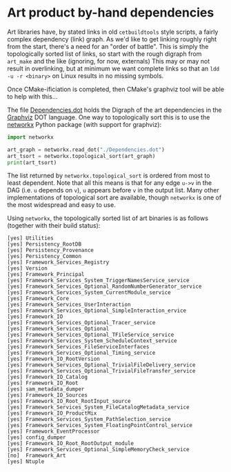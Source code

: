 Art product by-hand dependencies
================================
Art libraries have, by stated links in old `cetbuildtools` style scripts,
a fairly complex dependency (link) graph. As we'd like to get linking
roughly right from the start, there's a need for an "order of battle".
This is simply the topologically sorted list of links, so start with the
rough digraph from `art_make` and the like (ignoring, for now, externals)
This may or may not result in overlinking, but at minimum we want complete
links so that an `ldd -u -r <binary>` on Linux results in no missing symbols.

Once CMake-ificiation is completed, then CMake's graphviz tool will be
able to help with this...

The file [Dependencies.dot](Dependencies.dot) holds the Digraph of the
art dependencies in the [Graphviz](http://www.graphviz.org) DOT language.
One way to topologically sort this is to use the [networkx](https://networkx.github.io) Python package (with support for graphviz):

```python
import networkx

art_graph = networkx.read_dot("./Dependencies.dot")
art_tsort = networkx.topological_sort(art_graph)
print(art_tsort)
```

The list returned by `networkx.topological_sort` is ordered
from most to least dependent. Note that all this means is that for
any edge `u->v` in the DAG (i.e. `u` depends on `v`), `u` appears
before `v` in the output list. Many other implementations of topological
sort are available, though `networkx` is one of the most widespread and
easy to use.

Using `networkx`, the topologically sorted list of art binaries is
as follows (together with their build status):

```
[yes] Utilities
[yes] Persistency_RootDB
[yes] Persistency_Provenance
[yes] Persistency_Common
[yes] Framework_Services_Registry
[yes] Version
[yes] Framework_Principal
[yes] Framework_Services_System_TriggerNamesService_service
[yes] Framework_Services_Optional_RandomNumberGenerator_service
[yes] Framework_Services_System_CurrentModule_service
[yes] Framework_Core
[yes] Framework_Services_UserInteraction
[yes] Framework_Services_Optional_SimpleInteraction_ervice
[yes] Framework_IO
[yes] Framework_Services_Optional_Tracer_service
[yes] Framework_Services_Optional
[yes] Framework_Services_Optional_TFileService_service
[yes] Framework_Services_System_ScheduleContext_service
[yes] Framework_Services_FileServiceInterfaces
[yes] Framework_Services_Optional_Timing_service
[yes] Framework_IO_RootVersion
[yes] Framework_Services_Optional_TrivialFileDelivery_service
[yes] Framework_Services_Optional_TrivialFileTransfer_service
[yes] Framework_IO_Catalog
[yes] Framework_IO_Root
[yes] sam_metadata_dumper
[yes] Framework_IO_Sources
[yes] Framework_IO_Root_RootInput_source
[yes] Framework_Services_System_FileCatalogMetadata_service
[yes] Framework_IO_ProductMix
[yes] Framework_Services_System_PathSelection_service
[yes] Framework_Services_System_FloatingPointControl_service
[yes] Framework_EventProcessor
[yes] config_dumper
[yes] Framework_IO_Root_RootOutput_module
[yes] Framework_Services_Optional_SimpleMemoryCheck_service
[no]  Framework_Art
[yes] Ntuple
```
